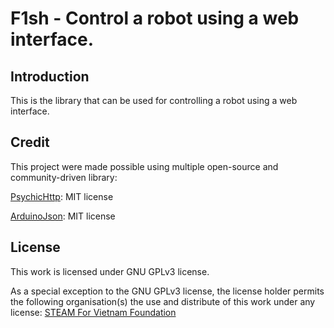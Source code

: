 # F1sh - Control a robot using a web interface.


## Introduction
This is the library that can be used for controlling a robot using a web interface.

## Credit

This project were made possible using multiple open-source and community-driven library:

[PsychicHttp](https://github.com/hoeken/PsychicHttp.git): MIT license

[ArduinoJson](https://github.com/bblanchon/ArduinoJson.git): MIT license

## License
This work is licensed under GNU GPLv3 license.

As a special exception to the GNU GPLv3 license, the license holder permits the following organisation(s) the use and distribute of this work under any license: [STEAM For Vietnam Foundation](https://github.com/STEAMforVietnam)



